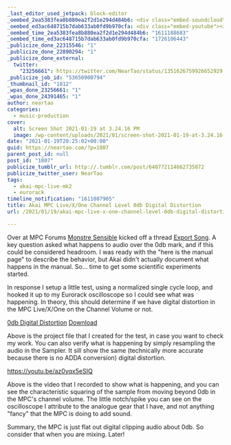 ```yaml
---
_last_editor_used_jetpack: block-editor
_oembed_2ea5383fea8b880ea2f2d1e294d484b6: <div class="embed-soundcloud"><iframe title="Feeling Of Falling Down by NearTao" width="500" height="400" scrolling="no" frameborder="no" src="https://w.soundcloud.com/player/?visual=true&url=https%3A%2F%2Fapi.soundcloud.com%2Ftracks%2F969579925&show_artwork=true&maxwidth=500&maxheight=750&dnt=1"></iframe></div>
_oembed_ed3ac648715b7dab633ab0fd9b970cfa: <div class="embed-youtube"><iframe title="MPC Live/X/One Channel Level Over 0db Distortion Test" width="750" height="422" src="https://www.youtube.com/embed/az0yqx5eSIQ?feature=oembed" frameborder="0" allow="accelerometer; autoplay; clipboard-write; encrypted-media; gyroscope; picture-in-picture; web-share" referrerpolicy="strict-origin-when-cross-origin" allowfullscreen></iframe></div>
_oembed_time_2ea5383fea8b880ea2f2d1e294d484b6: "1611188683"
_oembed_time_ed3ac648715b7dab633ab0fd9b970cfa: "1726106443"
_publicize_done_22315546: "1"
_publicize_done_22890294: "1"
_publicize_done_external:
  twitter:
    "23256661": https://twitter.com/NearTao/status/1351626759926652929
_publicize_job_id: "53650900794"
_thumbnail_id: "1812"
_wpas_done_23256661: "1"
_wpas_done_24391465: "1"
author: neartao
categories:
  - music-production
cover:
  alt: Screen Shot 2021-01-19 at 3.24.16 PM
  image: /wp-content/uploads/2021/01/screen-shot-2021-01-19-at-3.24.16-pm.png
date: "2021-01-19T20:25:02+00:00"
guid: https://neartao.com/?p=1807
parent_post_id: null
post_id: "1807"
publicize_tumblr_url: http://.tumblr.com/post/640772114662735872
publicize_twitter_user: NearTao
tags:
  - akai-mpc-live-mk2
  - eurorack
timeline_notification: "1611087905"
title: Akai MPC Live/X/One Channel Level 0db Digital Distortion
url: /2021/01/19/akai-mpc-live-x-one-channel-level-0db-digital-distortion/

---
```

Over at MPC Forums [Monstre Sensible](https://www.mpc-forums.com/memberlist.php?mode=viewprofile&u=105910) kicked off a thread [Export Song](https://www.mpc-forums.com/viewtopic.php?f=48&t=209558). A key question asked what happens to audio over the 0db mark, and if this could be considered headroom. I was ready with the "here is the manual page" to describe the behavior, but Akai didn't actually document what happens in the manual. So... time to get some scientific experiments started.

In response I setup a little test, using a normalized single cycle loop, and hooked it up to my Eurorack oscilloscope so I could see what was happening. In theory, this should determine if we have digital distortion in the MPC Live/X/One on the Channel Volume or not.

[0db Digital Distortion](/wp-content/uploads/2021/01/0db-digital-distortion.zip) [Download](/wp-content/uploads/2021/01/0db-digital-distortion.zip)

Above is the project file that I created for the test, in case you want to check my work. You can also verify what is happening by simply resampling the audio in the Sampler. It sill show the same (technically more accurate because there is no ADDA conversion) digital distortion.

https://youtu.be/az0yqx5eSIQ

Above is the video that I recorded to show what is happening, and you can see the characteristic squaring of the sample from moving beyond 0db in the MPC's channel volume. The little notch/spike you can see on the oscilloscope I attribute to the analogue gear that I have, and not anything "fancy" that the MPC is doing to add sound.

Summary, the MPC is just flat out digital clipping audio about 0db. So consider that when you are mixing. Later!
